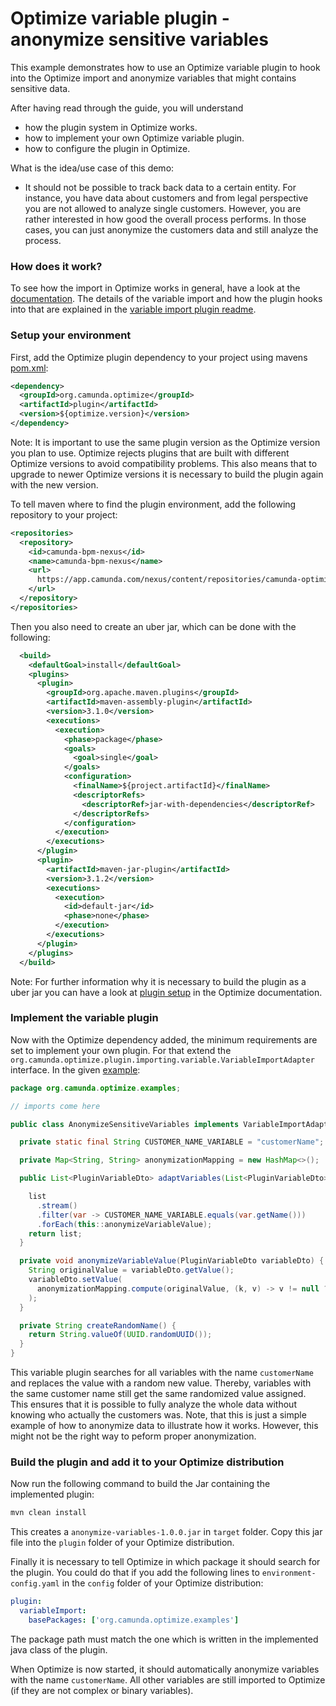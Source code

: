 # Optimize variable plugin - anonymize sensitive variables

This example demonstrates how to use an Optimize variable plugin to hook into the
Optimize import and anonymize variables that might contains sensitive data. 

After having read through the guide, you will understand

* how the plugin system in Optimize works.
* how to implement your own Optimize variable plugin.
* how to configure the plugin in Optimize.

What is the idea/use case of this demo:

* It should not be possible to track back data to a certain entity. For instance, 
you have data about customers and from legal perspective you are not allowed to
analyze single customers. However, you are rather interested in how good the 
overall process performs. In those cases, you can just anonymize the customers 
data and still analyze the process.

### How does it work?

To see how the import in Optimize works in general, have a look at the [documentation][3]. 
The details of the variable import and how the plugin hooks into that 
are explained in the [variable import plugin readme][4].

### Setup your environment

First, add the Optimize plugin dependency to your project using mavens [pom.xml][2]:

```xml
<dependency>
  <groupId>org.camunda.optimize</groupId>
  <artifactId>plugin</artifactId>
  <version>${optimize.version}</version>
</dependency>
```
Note: It is important to use the same plugin version as the Optimize version you plan to use.
Optimize rejects plugins that are built with different Optimize versions to avoid compatibility problems.
This also means that to upgrade to newer Optimize versions it is necessary to build the plugin again with the new version.


To tell maven where to find the plugin environment, add the following repository to your project:

```xml
<repositories>
  <repository>
    <id>camunda-bpm-nexus</id>
    <name>camunda-bpm-nexus</name>
    <url>
      https://app.camunda.com/nexus/content/repositories/camunda-optimize
    </url>
  </repository>
</repositories>
```

Then you also need to create an uber jar, which can be done with the following:
```xml
  <build>
    <defaultGoal>install</defaultGoal>
    <plugins>
      <plugin>
        <groupId>org.apache.maven.plugins</groupId>
        <artifactId>maven-assembly-plugin</artifactId>
        <version>3.1.0</version>
        <executions>
          <execution>
            <phase>package</phase>
            <goals>
              <goal>single</goal>
            </goals>
            <configuration>
              <finalName>${project.artifactId}</finalName>
              <descriptorRefs>
                <descriptorRef>jar-with-dependencies</descriptorRef>
              </descriptorRefs>
            </configuration>
          </execution>
        </executions>
      </plugin>
      <plugin>
        <artifactId>maven-jar-plugin</artifactId>
        <version>3.1.2</version>
        <executions>
          <execution>
            <id>default-jar</id>
            <phase>none</phase>
          </execution>
        </executions>
      </plugin>
    </plugins>
  </build>
```
Note: For further information why it is necessary to build the plugin as a uber jar you can have a look
at [plugin setup][5] in the Optimize documentation.

### Implement the variable plugin

Now with the Optimize dependency added, the minimum requirements are set to
implement your own plugin. For that extend the 
`org.camunda.optimize.plugin.importing.variable.VariableImportAdapter` interface. In 
the given [example][1]:

```java
package org.camunda.optimize.examples;

// imports come here

public class AnonymizeSensitiveVariables implements VariableImportAdapter {

  private static final String CUSTOMER_NAME_VARIABLE = "customerName";

  private Map<String, String> anonymizationMapping = new HashMap<>();

  public List<PluginVariableDto> adaptVariables(List<PluginVariableDto> list) {

    list
      .stream()
      .filter(var -> CUSTOMER_NAME_VARIABLE.equals(var.getName()))
      .forEach(this::anonymizeVariableValue);
    return list;
  }

  private void anonymizeVariableValue(PluginVariableDto variableDto) {
    String originalValue = variableDto.getValue();
    variableDto.setValue(
      anonymizationMapping.compute(originalValue, (k, v) -> v != null ? v : createRandomName())
    );
  }

  private String createRandomName() {
    return String.valueOf(UUID.randomUUID());
  }
}
```

This variable plugin searches for all variables with the name `customerName` and
replaces the value with a random new value. Thereby, variables with the same
customer name still get the same randomized value assigned. This ensures that
it is possible to fully analyze the whole data without knowing who actually the
customers was. Note, that this is just a simple example of how to anonymize data
to illustrate how it works. However, this might not be the right way to peform
proper anonymization.

### Build the plugin and add it to your Optimize distribution

Now run the following command to build the Jar containing the implemented plugin:

```cmd
mvn clean install
```

This creates a `anonymize-variables-1.0.0.jar` in `target` folder. Copy this
jar file into the `plugin` folder of your Optimize distribution.

Finally it is necessary to tell Optimize in which package it should search for the plugin. You 
could do that if you add the following lines to `environment-config.yaml` in the 
`config` folder of your Optimize distribution:
```yaml
plugin:
  variableImport:
    basePackages: ['org.camunda.optimize.examples']
```

The package path must match the one which is written in the implemented java class of the plugin.

When Optimize is now started, it should automatically anonymize variables with 
the name `customerName`. All other variables are still imported to Optimize (if they are not complex or 
binary variables).

[1]: src/main/java/org/camunda/optimize/examples/AnonymizeSensitiveVariables.java
[2]: pom.xml
[3]: https://docs.camunda.org/optimize/latest/technical-guide/optimize-explained/import/import-overview/
[4]: ../README.md
[5]: https://docs.camunda.org/optimize/latest/technical-guide/plugins/#setup-your-environment